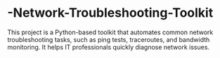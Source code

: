 # -Network-Troubleshooting-Toolkit
This project is a Python-based toolkit that automates common network troubleshooting tasks, such as ping tests, traceroutes, and bandwidth monitoring. It helps IT professionals quickly diagnose network issues.
